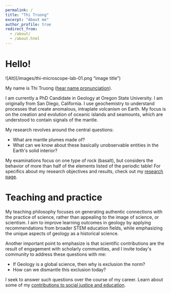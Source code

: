```yaml
---
permalink: /
title: "Thi Truong"
excerpt: "About me"
author_profile: true
redirect_from: 
  - /about/
  - /about.html
---
```


#  Hello!

![Alt](/images/thi-microscope-lab-01.png “image title”)

My name is Thi Truong ([hear name pronunciation](https://namedrop.io/thitruong)).

I am currently a PhD Candidate in Geology at Oregon State University. I am originally from San Diego, California. I use geochemistry to understand processes that create anomalous, intraplate volcanism on Earth. My focus is on the creation and evolution of oceanic islands and seamounts, which are understood to contain signals of the mantle. 

My research revolves around the central questions:
* What are mantle plumes made of?
* What can we know about these basically unobservable entities in the Earth's solid interior?

My examinations focus on one type of rock (basalt), but considers the behavior of more than half of the elements listed of the periodic table! For specifics about my research objectives and results, check out my [research page](https://thi-truong.github.io/publications/).

# Teaching and practice

My teaching philosophy focuses on generating authentic connections with the practice of science, rather than appealing to the image of science, or scientism. I aim to improve learning outcomes in geology by applying recommendations from broader STEM education fields, while emphasizing the unique aspects of geology as a historical science.

Another important point to emphasize is that scientific contributions are the result of engagement with scholarly communities, and I invite today's community to address these questions with me:

* If Geology is a global science, then why is exclusion the norm? 
* How can we dismantle this exclusion today?

I seek to answer such questions over the course of my career. Learn about some of my [contributions to social justice and education](https://thi-truong.github.io/contributions/).

